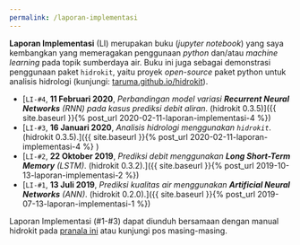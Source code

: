 ```yaml
---
permalink: /laporan-implementasi
---
```


__Laporan Implementasi__ (LI) merupakan buku (_jupyter notebook_) yang saya kembangkan yang memeragakan penggunaan _python_ dan/atau _machine learning_ pada topik sumberdaya air. Buku ini juga sebagai demonstrasi penggunaan paket `hidrokit`, yaitu proyek _open-source_ paket python untuk analisis hidrologi (kunjungi: [taruma.github.io/hidrokit](https://taruma.github.io/hidrokit)).

- [`LI-#4`, __11 Februari 2020__, _Perbandingan model variasi **Recurrent Neural Networks** (RNN) pada kasus prediksi debit aliran_. (hidrokit 0.3.5)]({{ site.baseurl }}{% post_url 2020-02-11-laporan-implementasi-4 %})
- [`LI-#3`, __16 Januari 2020__, _Analisis hidrologi menggunakan `hidrokit`_. (hidrokit 0.3.5).]({{ site.baseurl }}{% post_url 2020-02-11-laporan-implementasi-4 %} )
- [`LI-#2`, __22 Oktober 2019__, _Prediksi debit menggunakan __Long Short-Term Memory__ (LSTM)_. (hidrokit 0.3.2).]({{ site.baseurl }}{% post_url 2019-10-13-laporan-implementasi-2 %})
- [`LI-#1`, __13 Juli 2019__, _Prediksi kualitas air menggunakan __Artificial Neural Networks__ (ANN)_. (hidrokit 0.2.0).]({{ site.baseurl }}{% post_url 2019-07-13-laporan-implementasi-1 %})

Laporan Implementasi (#1-#3) dapat diunduh bersamaan dengan manual hidrokit pada [pranala ini](https://1drv.ms/b/s!AmxSTa4UunElhoU7t7VbDq15ogEoxg?e=4FO7CA) atau kunjungi pos masing-masing.
